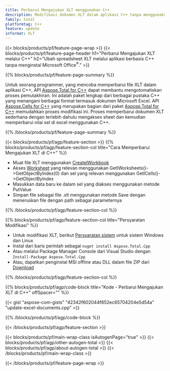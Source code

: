```yaml
---
title: Perbarui Mengajukan XLT menggunakan C++
description: Modifikasi dokumen XLT dalam aplikasi C++ tanpa menggunakan Microsoft Excel.
family: total
platformtag: C++
feature: update
informat: XLT
---
```

{{< blocks/products/pf/feature-page-wrap >}}
{{< blocks/products/pf/feature-page-header h1="Perbarui Mengajukan XLT melalui C++" h2="Ubah spreadsheet XLT melalui aplikasi berbasis C++ tanpa menginstal Microsoft Office<sup>&reg;</sup>." >}}

{{% blocks/products/pf/feature-page-summary %}}

Untuk seorang programmer, yang mencoba memperbarui file XLT dalam aplikasi C++, API [Aspose.Total for C++](https://products.aspose.com/total/cpp/) dapat membantu mengotomatiskan proses pemutakhiran. Ini adalah paket lengkap dari berbagai pustaka C++ yang menangani berbagai format termasuk dokumen Microsoft Excel. API [Aspose.Cells for C++](https://products.aspose.com/cells/cpp/) yang merupakan bagian dari paket [Aspose.Total for C++](https://products.aspose.com/total/cpp/) memudahkan proses modifikasi ini. Proses memperbarui dokumen XLT sederhana dengan terlebih dahulu mengakses sheet dan kemudian memperbarui nilai sel di excel menggunakan C++.

{{% /blocks/products/pf/feature-page-summary %}}

{{< blocks/products/pf/agp/feature-section >}}
{{% blocks/products/pf/agp/feature-section-col title="Cara Memperbarui Mengajukan XLT di C++" %}}

- Muat file XLT menggunakan [CreateIWorkbook](https://reference.aspose.com/cells/cpp/class/aspose.cells.factory#a93f7282b976d2a001d44198dedaceee8)
- Akses [Worksheet](https://reference.aspose.com/cells/cpp/class/aspose.cells.i_worksheet) yang relevan menggunakan GetIWorksheets()->GetObjectByIndex(0) dan sel yang relevan menggunakan GetICells()->GetObjectByIndex
- Masukkan data baru ke dalam sel yang diakses menggunakan metode PutValue
- Simpan file sebagai file .xlt menggunakan metode Save dengan meneruskan file dengan path sebagai parameternya

{{% /blocks/products/pf/agp/feature-section-col %}}

{{% blocks/products/pf/agp/feature-section-col title="Persyaratan Modifikasi" %}}

- Untuk modifikasi XLT, berikut [Persyaratan sistem](https://docs.aspose.com/cells/cpp/system-requirements/) untuk sistem Windows dan Linux 
- Instal dari baris perintah sebagai ```nuget install Aspose.Total.Cpp```
- Atau melalui Package Manager Console dari Visual Studio dengan ```Install-Package Aspose.Total.Cpp```
- Atau, dapatkan penginstal MSI offline atau DLL dalam file ZIP dari [Download](https://releases.aspose.com/cells/cpp)

{{% /blocks/products/pf/agp/feature-section-col %}}

{{% blocks/products/pf/agp/code-block title="Kode - Perbarui Mengajukan XLT di C++" offSpacer="" %}}

{{< gist "aspose-com-gists" "42342f602044f852ec65704204e5d54a" "update-excel-documents.cpp" >}}

{{% /blocks/products/pf/agp/code-block %}}

{{< /blocks/products/pf/agp/feature-section >}}

{{< blocks/products/pf/main-wrap-class isAutogenPage="true" >}}
{{< blocks/products/pf/agp/other-autogen-total >}}
{{< blocks/products/pf/agp/about-autogen-total >}}
{{< /blocks/products/pf/main-wrap-class >}}

{{< /blocks/products/pf/feature-page-wrap >}}